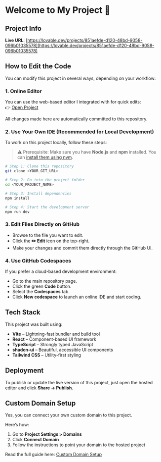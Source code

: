 
# Welcome to My Project 🚀

## Project Info

**Live URL**: [https://lovable.dev/projects/851aefde-d120-48bd-9058-096b01035578](https://lovable.dev/projects/851aefde-d120-48bd-9058-096b01035578)

## How to Edit the Code

You can modify this project in several ways, depending on your workflow:

### 1. Online Editor

You can use the web-based editor I integrated with for quick edits:  
👉 [Open Project](https://lovable.dev/projects/851aefde-d120-48bd-9058-096b01035578)

All changes made here are automatically committed to this repository.

### 2. Use Your Own IDE (Recommended for Local Development)

To work on this project locally, follow these steps:

> ⚠️ Prerequisite: Make sure you have **Node.js** and **npm** installed. You can [install them using nvm](https://github.com/nvm-sh/nvm#installing-and-updating).

```sh
# Step 1: Clone this repository
git clone <YOUR_GIT_URL>

# Step 2: Go into the project folder
cd <YOUR_PROJECT_NAME>

# Step 3: Install dependencies
npm install

# Step 4: Start the development server
npm run dev
```

### 3. Edit Files Directly on GitHub

- Browse to the file you want to edit.
- Click the **✏️ Edit** icon on the top-right.
- Make your changes and commit them directly through the GitHub UI.

### 4. Use GitHub Codespaces

If you prefer a cloud-based development environment:

- Go to the main repository page.
- Click the green **Code** button.
- Select the **Codespaces** tab.
- Click **New codespace** to launch an online IDE and start coding.

## Tech Stack

This project was built using:

- **Vite** – Lightning-fast bundler and build tool
- **React** – Component-based UI framework
- **TypeScript** – Strongly typed JavaScript
- **shadcn-ui** – Beautiful, accessible UI components
- **Tailwind CSS** – Utility-first styling

## Deployment

To publish or update the live version of this project, just open the hosted editor and click **Share → Publish**.

## Custom Domain Setup

Yes, you can connect your own custom domain to this project.

Here’s how:

1. Go to **Project Settings > Domains**
2. Click **Connect Domain**
3. Follow the instructions to point your domain to the hosted project

Read the full guide here: [Custom Domain Setup](https://docs.lovable.dev/tips-tricks/custom-domain#step-by-step-guide)
